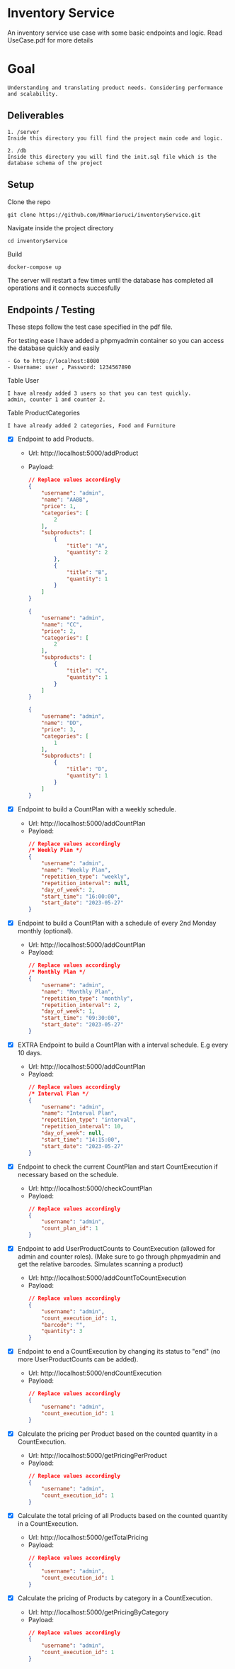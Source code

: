 # Inventory Service
An inventory service use case with some basic endpoints and logic.
Read UseCase.pdf for more details

# Goal
	Understanding and translating product needs. Considering performance and scalability.

## Deliverables
	1. /server
	Inside this directory you fill find the project main code and logic.

	2. /db
	Inside this directory you will find the init.sql file which is the database schema of the project
	
## Setup

 Clone the repo

	git clone https://github.com/MRmarioruci/inventoryService.git


Navigate inside the project directory
	
	cd inventoryService

Build

	docker-compose up

The server will restart a few times until the database has completed all operations and it connects succesfully

## Endpoints / Testing
 These steps follow the test case specified in the pdf file.
 
 For testing ease
	I have added a phpmyadmin container so you can access the database quickly and easily

	- Go to http://localhost:8080
	- Username: user , Password: 1234567890

Table User

	I have already added 3 users so that you can test quickly.
	admin, counter 1 and counter 2.

Table ProductCategories

	I have already added 2 categories, Food and Furniture


- [x] Endpoint to add Products.
	- Url: http://localhost:5000/addProduct
	- Payload:
		``` json
		// Replace values accordingly
		{
			"username": "admin",
			"name": "AABB",
			"price": 1,
			"categories": [
				2
			],
			"subproducts": [
				{
					"title": "A",
					"quantity": 2
				},
				{
					"title": "B",
					"quantity": 1
				}
			]
		}
		```
	
		``` json
		{
			"username": "admin",
			"name": "CC",
			"price": 2,
			"categories": [
				2
			],
			"subproducts": [
				{
					"title": "C",
					"quantity": 1
				}
			]
		}
		```
		``` json
		{
			"username": "admin",
			"name": "DD",
			"price": 3,
			"categories": [
				1
			],
			"subproducts": [
				{
					"title": "D",
					"quantity": 1
				}
			]
		}
		```

- [x] Endpoint to build a CountPlan with a weekly schedule.
	- Url: http://localhost:5000/addCountPlan
	- Payload:
		``` json
		// Replace values accordingly
		/* Weekly Plan */
		{
			"username": "admin",
			"name": "Weekly Plan",
			"repetition_type": "weekly",
			"repetition_interval": null,
			"day_of_week": 2,
			"start_time": "16:00:00",
			"start_date": "2023-05-27"
		}
		```

- [x] Endpoint to build a CountPlan with a schedule of every 2nd Monday monthly (optional).
	- Url: http://localhost:5000/addCountPlan
	- Payload:
		``` json
		// Replace values accordingly
		/* Monthly Plan */
		{
			"username": "admin",
			"name": "Monthly Plan",
			"repetition_type": "monthly",
			"repetition_interval": 2,
			"day_of_week": 1,
			"start_time": "09:30:00",
			"start_date": "2023-05-27"
		}
		```

- [x] EXTRA Endpoint to build a CountPlan with a interval schedule. E.g every 10 days.
	- Url: http://localhost:5000/addCountPlan
	- Payload:
		``` json
		// Replace values accordingly
		/* Interval Plan */
		{
			"username": "admin",
			"name": "Interval Plan",
			"repetition_type": "interval",
			"repetition_interval": 10,
			"day_of_week": null,
			"start_time": "14:15:00",
			"start_date": "2023-05-27"
		}
		```

- [x] Endpoint to check the current CountPlan and start CountExecution if necessary based on the schedule.
	- Url: http://localhost:5000/checkCountPlan
	- Payload:
		``` json
		// Replace values accordingly
		{
			"username": "admin", 
			"count_plan_id": 1
		}
		```

- [x] Endpoint to add UserProductCounts to CountExecution (allowed for admin and counter roles).
	(Make sure to go through phpmyadmin and get the relative barcodes. Simulates scanning a product)
	- Url: http://localhost:5000/addCountToCountExecution
	- Payload:
		``` json
		// Replace values accordingly
		{
			"username": "admin",
			"count_execution_id": 1,
			"barcode": "",
			"quantity": 3
		}
		```

- [x] Endpoint to end a CountExecution by changing its status to "end" (no more UserProductCounts can be added).
	- Url: http://localhost:5000/endCountExecution
	- Payload:
		``` json
		// Replace values accordingly
		{
			"username": "admin",
			"count_execution_id": 1
		}
		```

- [x] Calculate the pricing per Product based on the counted quantity in a CountExecution.
	- Url: http://localhost:5000/getPricingPerProduct
	- Payload:
		``` json
		// Replace values accordingly
		{
			"username": "admin",
			"count_execution_id": 1
		}
		```
- [x] Calculate the total pricing of all Products based on the counted quantity in a CountExecution.
	- Url: http://localhost:5000/getTotalPricing
	- Payload:
		``` json
		// Replace values accordingly
		{
			"username": "admin",
			"count_execution_id": 1
		}
		```
- [x] Calculate the pricing of Products by category in a CountExecution.
	- Url: http://localhost:5000/getPricingByCategory
	- Payload:
		``` json
		// Replace values accordingly
		{
			"username": "admin",
			"count_execution_id": 1
		}
		```